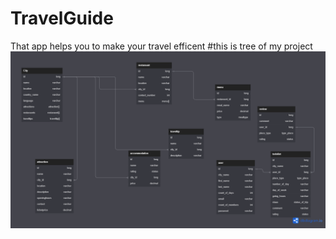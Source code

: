 # TravelGuide
That app helps you to make your travel efficent
#this is tree of my project
![alt text](https://github.com/kerakmas/picutres/blob/main/Untitled.png)

